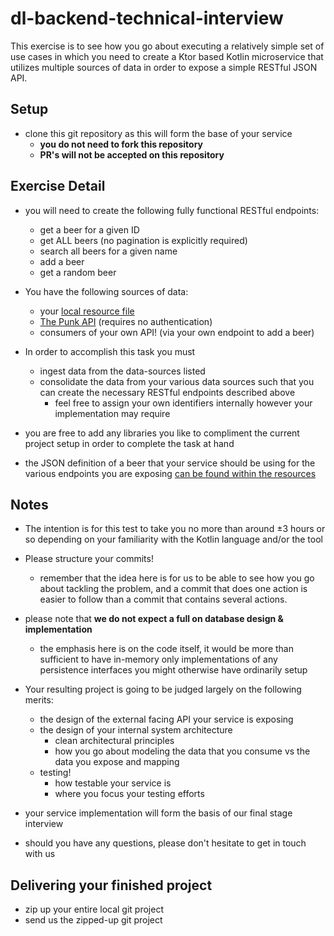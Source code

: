 # dl-backend-technical-interview 
This exercise is to see how you go about executing a relatively simple set of use cases 
in which you need to create a Ktor based Kotlin microservice that utilizes multiple sources 
of data in order to expose a simple RESTful JSON API.    

## Setup
- clone this git repository as this will form the base of your service
    - **you do not need to fork this repository**
    - **PR's will not be accepted on this repository**

## Exercise Detail
- you will need to create the following fully functional RESTful endpoints:
    - get a beer for a given ID
    - get ALL beers (no pagination is explicitly required)
    - search all beers for a given name    
    - add a beer
    - get a random beer 
    
- You have the following sources of data:
    - your [local resource file](https://github.com/soenergy/dl-backend-technical-interview/blob/main/resources/so-energy-beers.json)  
    - [The Punk API](https://punkapi.com/documentation/v2) (requires no authentication)
    - consumers of your own API! (via your own endpoint to add a beer)

- In order to accomplish this task you must
    - ingest data from the data-sources listed
    - consolidate the data from your various data sources such that you can create the necessary RESTful endpoints described above
        - feel free to assign your own identifiers internally however your implementation may require

- you are free to add any libraries you like to compliment the current project setup in order to complete the task at hand

- the JSON definition of a beer that your service should be using for the various endpoints you are exposing 
  [can be found within the resources](https://github.com/soenergy/dl-backend-technical-interview/blob/main/resources/beer-example/beer-example.json)  

## Notes

- The intention is for this test to take you no more than around ±3 hours or so depending on 
  your familiarity with the Kotlin language and/or the tool
  
- Please structure your commits!
    - remember that the idea here is for us to be able to see how you go about tackling the problem, and a 
      commit that does one action is easier to follow than a commit that contains several actions. 

- please note that **we do not expect a full on database design & implementation**
    - the emphasis here is on the code itself, it would be more than sufficient to have in-memory only implementations 
      of any persistence interfaces you might otherwise have ordinarily setup  

- Your resulting project is going to be judged largely on the following merits:
    - the design of the external facing API your service is exposing 
    - the design of your internal system architecture  
        - clean architectural principles
        - how you go about modeling the data that you consume vs the data you expose and mapping  
    - testing!
        - how testable your service is 
        - where you focus your testing efforts
        
- your service implementation will form the basis of our final stage interview

- should you have any questions, please don't hesitate to get in touch with us

## Delivering your finished project
- zip up your entire local git project
- send us the zipped-up git project
